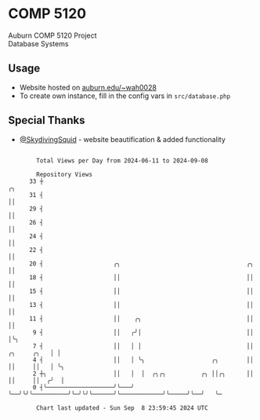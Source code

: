 # COMP 5120
Auburn COMP 5120 Project  
Database Systems

## Usage
- Website hosted on [auburn.edu/~wah0028](https://webhome.auburn.edu/~wah0028/)
- To create own instance, fill in the config vars in `src/database.php`

## Special Thanks
- [@SkydivingSquid](https://github.com/SkydivingSquid) - website beautification & added functionality

```

        Total Views per Day from 2024-06-11 to 2024-09-08

        Repository Views
      33 ┼                                                                                    ╭╮
      31 ┤                                                                                    ││
      29 ┤                                                                                    ││
      26 ┤                                                                                    ││
      24 ┤                                                                                    ││
      22 ┤                                                                                    ││
      20 ┤                    ╭╮                                    ╭╮                        ││
      18 ┤                    ││                                    ││                        ││
      15 ┤                    ││                                    ││                        ││
      13 ┤                    ││                                    ││                        ││
      11 ┤                    ││    ╭╮                              ││                        ││
       9 ┤                    ││   ╭╯│                              ││                        │╰╮
       7 ┤                    ││   │ │                              ││            ╭╮     ╭╮   │ │
       4 ┤                    ││   │ ╰╮                   ╭╮        ││            ││     ││   │ ╰╮
       2 ┼╮                   ││   │  │  ╭╮╭╮          ╭╮ ││╭╮      ││            ││     ││  ╭╯  │
       0 ┤╰───────────────────╯╰───╯  ╰──╯╰╯╰──────────╯╰─╯╰╯╰──────╯╰────────────╯╰─────╯╰──╯   ╰─

        Chart last updated - Sun Sep  8 23:59:45 2024 UTC
        
```
